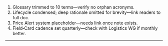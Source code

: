 1. Glossary trimmed to 10 terms—verify no orphan acronyms.  
2. Lifecycle condensed; deep rationale omitted for brevity—link readers to full doc.  
3. Price Alert system placeholder—needs link once note exists.  
4. Field‑Card cadence set quarterly—check with Logistics WG if monthly better.  
---